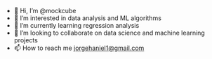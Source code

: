 - 👋 Hi, I’m @mockcube
- 👀 I’m interested in data analysis and ML algorithms
- 🌱 I’m currently learning regression analysis 
- 💞️ I’m looking to collaborate on data science and machine learning projects
- 📫 How to reach me jorgehaniel1@gmail.com

<!---
root-ho/root-ho is a ✨ special ✨ repository because its `README.md` (this file) appears on your GitHub profile.
You can click the Preview link to take a look at your changes.
--->

